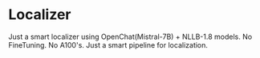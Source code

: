 # Localizer
Just a smart localizer using OpenChat(Mistral-7B) + NLLB-1.8 models. No FineTuning. No A100's. Just a smart pipeline for localization.
